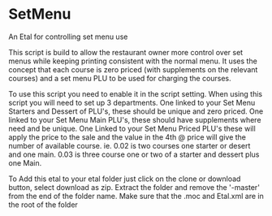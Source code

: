 # SetMenu
An Etal for controlling set menu use

This script is build to allow the restaurant owner more control over set menus while keeping printing consistent with the normal menu.
It uses the concept that each course is zero priced (with supplements on the relevant courses) and a set menu PLU to be used for charging the courses.

To use this script you need to enable it in the script setting.
When using this script you will need to set up 3 departments. One linked to your Set Menu Starters and Dessert of PLU's, these should be unique and zero priced.
One linked to your Set Menu Main PLU's, these should have supplements where need and be unique.
One Linked to your Set Menu Priced PLU's these will apply the price to the sale and the value in the 4th @ price will give the number of available course.
ie. 0.02 is two courses one starter or desert and one main. 0.03 is three course one or two of a starter and dessert plus one Main. 

To Add this etal to your etal folder just click on the clone or download button, select download as zip.
Extract the folder and remove the '-master' from the end of the folder name. 
Make sure that the .moc and Etal.xml are in the root of the folder
